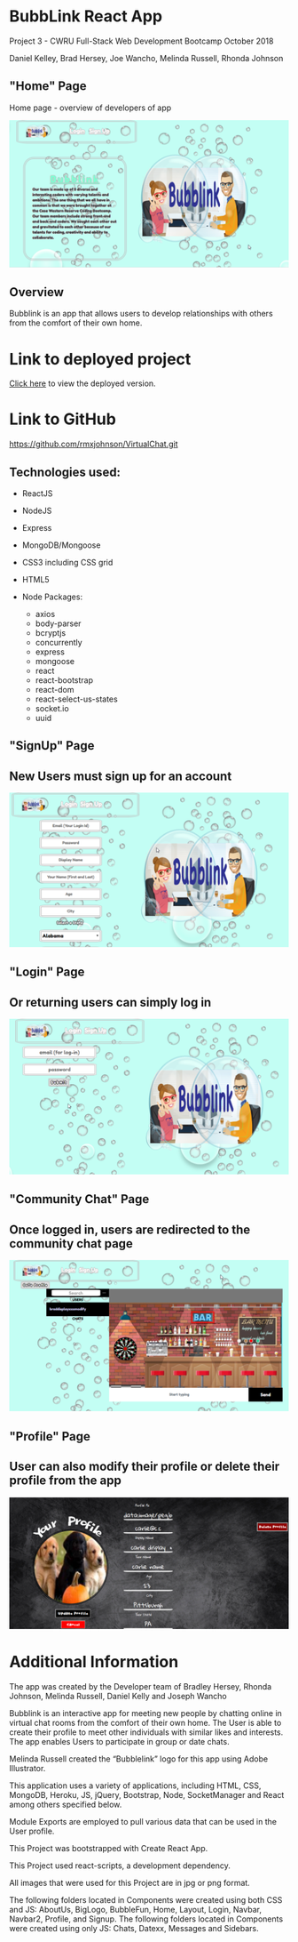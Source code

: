 # BubbLink React App

Project 3 - CWRU Full-Stack Web Development Bootcamp
October 2018

Daniel Kelley, Brad Hersey, Joe Wancho, Melinda Russell, Rhonda Johnson

## "Home" Page
 Home page - overview of developers of app

![home.png](client/src/assets/images/home.png)


## Overview

Bubblink is an app that allows users to develop relationships with others from the comfort of their own home.

# Link to deployed project

[Click here](https://bubblink.herokuapp.com/) to view the deployed version.

# Link to GitHub

https://github.com/rmxjohnson/VirtualChat.git

## Technologies used:
* ReactJS
* NodeJS
* Express
* MongoDB/Mongoose
* CSS3 including CSS grid
* HTML5

* Node Packages:
  * axios
  * body-parser
  * bcryptjs
  * concurrently
  * express
  * mongoose
  * react
  * react-bootstrap
  * react-dom
  * react-select-us-states
  * socket.io
  * uuid 

## "SignUp" Page
## New Users must sign up for an account

![signup.png](client/src/assets/images/signup.png)

## "Login" Page
## Or returning users can simply log in

![login.png](client/src/assets/images/login.png)

## "Community Chat" Page
## Once logged in, users are redirected to the community chat page

![communitychat.png](client/src/assets/images/communitychat.png)

## "Profile" Page
## User can also modify their profile or delete their profile from the app

![profile.png](client/src/assets/images/profile.png)


# Additional Information

The app was created by the Developer team of Bradley Hersey, Rhonda Johnson, Melinda Russell, Daniel Kelly and Joseph Wancho

Bubblink is an interactive app for meeting new people by chatting online in virtual chat rooms from the comfort of their own home. The User is able to create their profile to meet other individuals with similar likes and interests. 
The app enables Users to participate in group or date chats.  

Melinda Russell created the “Bubblelink” logo for this app using Adobe Illustrator. 

This application uses a variety of applications, including HTML, CSS, MongoDB, Heroku, JS, jQuery, Bootstrap, Node, SocketManager and React among others specified below.

Module Exports are employed to pull various data that can be used in the User profile. 

This Project was bootstrapped with Create React App.

This Project used react-scripts, a development dependency.

All images that were used for this Project are in jpg or png format.

The following folders located in Components were created using both CSS and JS: AboutUs, BigLogo, BubbleFun, Home, Layout, Login, Navbar, Navbar2, Profile, and Signup. The following folders located in Components were created using only JS: Chats, Datexx, Messages and Sidebars.  


